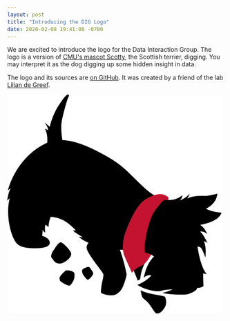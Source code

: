 ```yaml
---
layout: post
title: "Introducing the DIG Logo"
date: 2020-02-08 19:41:00 -0700
---
```


We are excited to introduce the logo for the Data Interaction Group. The logo is a version of [CMU's mascot Scotty](https://athletics.cmu.edu/athletics/mascot/index), the Scottish terrier, digging. You may interpret it as the dog digging up some hidden insight in data.

The logo and its sources are [on GitHub](https://github.com/madcollab/BuckyBadger). It was created by a friend of the lab [Lilian de Greef](https://www.ldegreef.com).

<img src="https://github.com/cmudig/logo/raw/master/export/DIG-light%40500.png" class="w-80" alt="The CMU mascot Scotty, who is a black dog, digging up dirt.">
